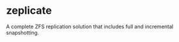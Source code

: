 zeplicate
=========

A complete ZFS replication solution that includes full and incremental snapshotting.
